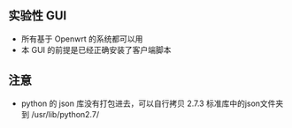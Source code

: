 实验性 GUI 
---------------

* 所有基于 Openwrt 的系统都可以用
* 本 GUI 的前提是已经正确安装了客户端脚本

注意
---------------

* python 的 json 库没有打包进去，可以自行拷贝 2.7.3 标准库中的json文件夹到 /usr/lib/python2.7/ 
